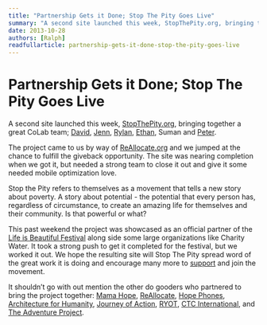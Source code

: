 ```yaml
---
title: "Partnership Gets it Done; Stop The Pity Goes Live"
summary: "A second site launched this week, StopThePity.org, bringing together a great CoLab team. The project came to us by way of ReAllocate.org and we jumped at the chance to fulfill the giveback opportunity. The site was nearing completion when we got it, but needed a strong team to close it out and give it some needed mobile optimization love."
date: 2013-10-28
authors: [Ralph]
readfullarticle: partnership-gets-it-done-stop-the-pity-goes-live
---
```


# Partnership Gets it Done; Stop The Pity Goes Live

A second site launched this week, [StopThePity.org](http://www.stopthepity.org/), bringing together a great CoLab team; [David](), [Jenn](), [Rylan](), [Ethan](), Suman and [Peter]().

The project came to us by way of [ReAllocate.org](http://reallocate.org/) and we jumped at the chance to fulfill the giveback opportunity. The site was nearing completion when we got it, but needed a strong team to close it out and give it some needed mobile optimization love.

Stop the Pity refers to themselves as a movement that tells a new story about poverty. A story about potential - the potential that every person has, regardless of circumstance, to create an amazing life for themselves and their community. Is that powerful or what?

This past weekend the project was showcased as an official partner of the [Life is Beautiful Festival](http://www.lifeisbeautifulfestival.com/) along side some large organizations like Charity Water. It took a strong push to get it completed for the festival, but we worked it out. We hope the resulting site will Stop The Pity spread word of the great work it is doing and encourage many more to [support](http://thevanityproject.org/collections/stop-the-pity) and join the movement.

It shouldn’t go with out mention the other do gooders who partnered to bring the project together: [Mama Hope](http://www.mamahope.org/), [ReAllocate](http://www.reallocate.org/), [Hope Phones](http://hopephones.org/), [Architecture for Humanity](http://architectureforhumanity.org/), [Journey of Action](http://www.journeyofaction.com/), [RYOT](http://www.ryot.org/), [CTC International](http://www.ctcinternational.org/), and [The Adventure Project](http://theadventureproject.org/).
